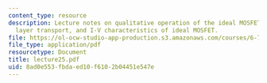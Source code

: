 ```yaml
---
content_type: resource
description: Lecture notes on qualitative operation of the ideal MOSFET, inversion
  layer transport, and I-V characteristics of ideal MOSFET.
file: https://ol-ocw-studio-app-production.s3.amazonaws.com/courses/6-720j-integrated-microelectronic-devices-spring-2007/8ad0e553fbdaed10f6102b04451e547e_lecture25.pdf
file_type: application/pdf
resourcetype: Document
title: lecture25.pdf
uid: 8ad0e553-fbda-ed10-f610-2b04451e547e
---
```


